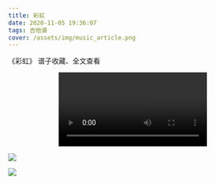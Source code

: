 ```yaml
---
title: 彩虹
date: 2020-11-05 19:36:07
tags: 吉他谱
cover: /assets/img/music_article.png
---
```


《彩虹》
谱子收藏、全文查看<!--more-->

<video src="http://files.yournotes.cn/video/%E5%BD%A9%E8%99%B9.mp4" controls="controls" autoplay="autoplay" style="max-width:100%;display:block;margin-left:auto;margin-right:auto;">您的浏览器不支持视频标签</video>

![](https://gitee-blogimage.oss-cn-beijing.aliyuncs.com/blogImage/%E5%BD%A9%E8%99%B9%EF%BC%88%E5%90%89%E4%BB%96%E8%B0%B1%EF%BC%89/%E5%BD%A9%E8%99%B91.webp)

![](https://gitee-blogimage.oss-cn-beijing.aliyuncs.com/blogImage/%E5%BD%A9%E8%99%B9%EF%BC%88%E5%90%89%E4%BB%96%E8%B0%B1%EF%BC%89/%E5%BD%A9%E8%99%B92.webp)